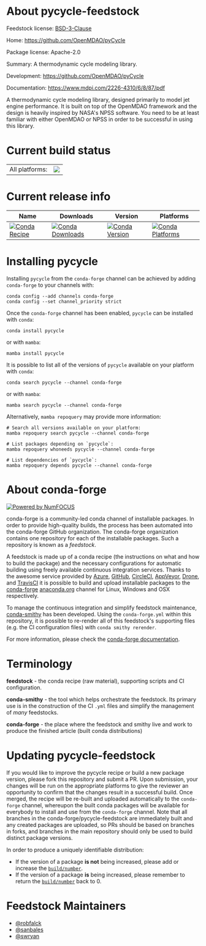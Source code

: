 About pycycle-feedstock
=======================

Feedstock license: [BSD-3-Clause](https://github.com/conda-forge/pycycle-feedstock/blob/main/LICENSE.txt)

Home: https://github.com/OpenMDAO/pyCycle

Package license: Apache-2.0

Summary: A thermodynamic cycle modeling library.

Development: https://github.com/OpenMDAO/pyCycle

Documentation: https://www.mdpi.com/2226-4310/6/8/87/pdf

A thermodynamic cycle modeling library, designed primarily to model jet engine performance.
It is built on top of the OpenMDAO framework and the design is heavily inspired by NASA's NPSS software.
You need to be at least familiar with either OpenMDAO or NPSS in order to be successful in using this library.


Current build status
====================


<table><tr><td>All platforms:</td>
    <td>
      <a href="https://dev.azure.com/conda-forge/feedstock-builds/_build/latest?definitionId=21020&branchName=main">
        <img src="https://dev.azure.com/conda-forge/feedstock-builds/_apis/build/status/pycycle-feedstock?branchName=main">
      </a>
    </td>
  </tr>
</table>

Current release info
====================

| Name | Downloads | Version | Platforms |
| --- | --- | --- | --- |
| [![Conda Recipe](https://img.shields.io/badge/recipe-pycycle-green.svg)](https://anaconda.org/conda-forge/pycycle) | [![Conda Downloads](https://img.shields.io/conda/dn/conda-forge/pycycle.svg)](https://anaconda.org/conda-forge/pycycle) | [![Conda Version](https://img.shields.io/conda/vn/conda-forge/pycycle.svg)](https://anaconda.org/conda-forge/pycycle) | [![Conda Platforms](https://img.shields.io/conda/pn/conda-forge/pycycle.svg)](https://anaconda.org/conda-forge/pycycle) |

Installing pycycle
==================

Installing `pycycle` from the `conda-forge` channel can be achieved by adding `conda-forge` to your channels with:

```
conda config --add channels conda-forge
conda config --set channel_priority strict
```

Once the `conda-forge` channel has been enabled, `pycycle` can be installed with `conda`:

```
conda install pycycle
```

or with `mamba`:

```
mamba install pycycle
```

It is possible to list all of the versions of `pycycle` available on your platform with `conda`:

```
conda search pycycle --channel conda-forge
```

or with `mamba`:

```
mamba search pycycle --channel conda-forge
```

Alternatively, `mamba repoquery` may provide more information:

```
# Search all versions available on your platform:
mamba repoquery search pycycle --channel conda-forge

# List packages depending on `pycycle`:
mamba repoquery whoneeds pycycle --channel conda-forge

# List dependencies of `pycycle`:
mamba repoquery depends pycycle --channel conda-forge
```


About conda-forge
=================

[![Powered by
NumFOCUS](https://img.shields.io/badge/powered%20by-NumFOCUS-orange.svg?style=flat&colorA=E1523D&colorB=007D8A)](https://numfocus.org)

conda-forge is a community-led conda channel of installable packages.
In order to provide high-quality builds, the process has been automated into the
conda-forge GitHub organization. The conda-forge organization contains one repository
for each of the installable packages. Such a repository is known as a *feedstock*.

A feedstock is made up of a conda recipe (the instructions on what and how to build
the package) and the necessary configurations for automatic building using freely
available continuous integration services. Thanks to the awesome service provided by
[Azure](https://azure.microsoft.com/en-us/services/devops/), [GitHub](https://github.com/),
[CircleCI](https://circleci.com/), [AppVeyor](https://www.appveyor.com/),
[Drone](https://cloud.drone.io/welcome), and [TravisCI](https://travis-ci.com/)
it is possible to build and upload installable packages to the
[conda-forge](https://anaconda.org/conda-forge) [anaconda.org](https://anaconda.org/)
channel for Linux, Windows and OSX respectively.

To manage the continuous integration and simplify feedstock maintenance,
[conda-smithy](https://github.com/conda-forge/conda-smithy) has been developed.
Using the ``conda-forge.yml`` within this repository, it is possible to re-render all of
this feedstock's supporting files (e.g. the CI configuration files) with ``conda smithy rerender``.

For more information, please check the [conda-forge documentation](https://conda-forge.org/docs/).

Terminology
===========

**feedstock** - the conda recipe (raw material), supporting scripts and CI configuration.

**conda-smithy** - the tool which helps orchestrate the feedstock.
                   Its primary use is in the construction of the CI ``.yml`` files
                   and simplify the management of *many* feedstocks.

**conda-forge** - the place where the feedstock and smithy live and work to
                  produce the finished article (built conda distributions)


Updating pycycle-feedstock
==========================

If you would like to improve the pycycle recipe or build a new
package version, please fork this repository and submit a PR. Upon submission,
your changes will be run on the appropriate platforms to give the reviewer an
opportunity to confirm that the changes result in a successful build. Once
merged, the recipe will be re-built and uploaded automatically to the
`conda-forge` channel, whereupon the built conda packages will be available for
everybody to install and use from the `conda-forge` channel.
Note that all branches in the conda-forge/pycycle-feedstock are
immediately built and any created packages are uploaded, so PRs should be based
on branches in forks, and branches in the main repository should only be used to
build distinct package versions.

In order to produce a uniquely identifiable distribution:
 * If the version of a package **is not** being increased, please add or increase
   the [``build/number``](https://docs.conda.io/projects/conda-build/en/latest/resources/define-metadata.html#build-number-and-string).
 * If the version of a package **is** being increased, please remember to return
   the [``build/number``](https://docs.conda.io/projects/conda-build/en/latest/resources/define-metadata.html#build-number-and-string)
   back to 0.

Feedstock Maintainers
=====================

* [@robfalck](https://github.com/robfalck/)
* [@sanbales](https://github.com/sanbales/)
* [@swryan](https://github.com/swryan/)

